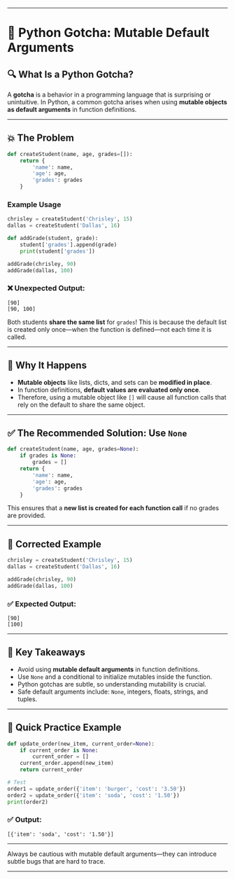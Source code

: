 
---

# 🐍 Python Gotcha: Mutable Default Arguments

## 🔍 What Is a Python Gotcha?
A **gotcha** is a behavior in a programming language that is surprising or unintuitive. In Python, a common gotcha arises when using **mutable objects as default arguments** in function definitions.

---

## 💥 The Problem

```python
def createStudent(name, age, grades=[]):
    return {
        'name': name,
        'age': age,
        'grades': grades
    }
```

### Example Usage

```python
chrisley = createStudent('Chrisley', 15)
dallas = createStudent('Dallas', 16)

def addGrade(student, grade):
    student['grades'].append(grade)
    print(student['grades'])

addGrade(chrisley, 90)
addGrade(dallas, 100)
```

### ❌ Unexpected Output:
```
[90]
[90, 100]
```

Both students **share the same list** for `grades`! This is because the default list is created only once—when the function is defined—not each time it is called.

---

## 🧠 Why It Happens

- **Mutable objects** like lists, dicts, and sets can be **modified in place**.
- In function definitions, **default values are evaluated only once**.
- Therefore, using a mutable object like `[]` will cause all function calls that rely on the default to share the same object.

---

## ✅ The Recommended Solution: Use `None`

```python
def createStudent(name, age, grades=None):
    if grades is None:
        grades = []
    return {
        'name': name,
        'age': age,
        'grades': grades
    }
```

This ensures that a **new list is created for each function call** if no grades are provided.

---

## 🔄 Corrected Example

```python
chrisley = createStudent('Chrisley', 15)
dallas = createStudent('Dallas', 16)

addGrade(chrisley, 90)
addGrade(dallas, 100)
```

### ✅ Expected Output:
```
[90]
[100]
```

---

## 📌 Key Takeaways

- Avoid using **mutable default arguments** in function definitions.
- Use `None` and a conditional to initialize mutables inside the function.
- Python gotchas are subtle, so understanding mutability is crucial.
- Safe default arguments include: `None`, integers, floats, strings, and tuples.

---

## 🧪 Quick Practice Example

```python
def update_order(new_item, current_order=None):
    if current_order is None:
        current_order = []
    current_order.append(new_item)
    return current_order

# Test
order1 = update_order({'item': 'burger', 'cost': '3.50'})
order2 = update_order({'item': 'soda', 'cost': '1.50'})
print(order2)
```

### ✅ Output:
```
[{'item': 'soda', 'cost': '1.50'}]
```

---

Always be cautious with mutable default arguments—they can introduce subtle bugs that are hard to trace.

---